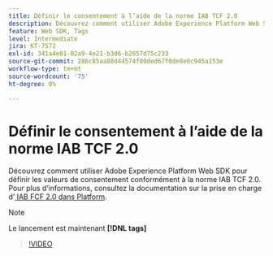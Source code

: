 ```yaml
---
title: Définir le consentement à l’aide de la norme IAB TCF 2.0
description: Découvrez comment utiliser Adobe Experience Platform Web SDK pour définir les valeurs de consentement conformément à la norme IAB TCF 2.0.
feature: Web SDK, Tags
level: Intermediate
jira: KT-7572
exl-id: 341a4e01-02a9-4e21-b3d6-b2657d75c233
source-git-commit: 286c85aa88d44574f00ded67f0de8e0c945a153e
workflow-type: tm+mt
source-wordcount: '75'
ht-degree: 0%

---
```


# Définir le consentement à l’aide de la norme IAB TCF 2.0

Découvrez comment utiliser Adobe Experience Platform Web SDK pour définir les valeurs de consentement conformément à la norme IAB TCF 2.0. Pour plus d’informations, consultez la documentation sur la prise en charge d’[ IAB FCF 2.0 dans Platform](https://experienceleague.adobe.com/docs/experience-platform/landing/governance-privacy-security/consent/iab/overview.html).

>[!NOTE]
>
> Le lancement est maintenant **[!DNL tags]**

>[!VIDEO](https://video.tv.adobe.com/v/332695/?learn=on&enablevpops)
